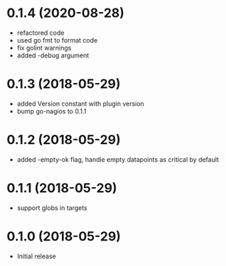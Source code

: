 # 0.1.4 (2020-08-28)

- refactored code
- used go fmt to format code
- fix golint warnings
- added -debug argument

# 0.1.3 (2018-05-29)

- added Version constant with plugin version
- bump go-nagios to 0.1.1

# 0.1.2 (2018-05-29)

- added -empty-ok flag, handle empty datapoints as critical by default

# 0.1.1 (2018-05-29)

- support globs in targets

# 0.1.0 (2018-05-29)

- Initial release
